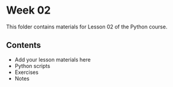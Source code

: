 # Week 02

This folder contains materials for Lesson 02 of the Python course.

## Contents
- Add your lesson materials here
- Python scripts
- Exercises
- Notes

